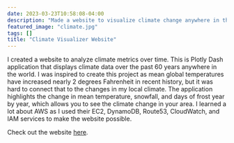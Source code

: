 ```yaml
---
date: 2023-03-23T10:58:08-04:00
description: "Made a website to visualize climate change anywhere in the world."
featured_image: "climate.jpg"
tags: []
title: "Climate Visualizer Website"
---
```


I created a website to analyze climate metrics over time. This is Plotly Dash application that displays climate data over the past 60 years anywhere in the world. I was inspired to create this project as mean global temperatures have increased nearly 2 degrees Fahrenheit in recent history, but it was hard to connect that to the changes in my local climate. The application highlights the change in mean temperature, snowfall, and days of frost year by year, which allows you to see the climate change in your area. I learned a lot about AWS as I used their EC2, DynamoDB, Route53, CloudWatch, and IAM services to make the website possible.

Check out the website [here](http://climate.haydenquilty.com/).
